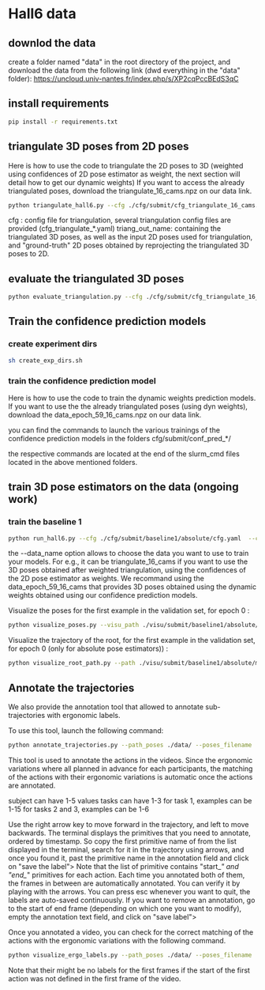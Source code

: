 # Hall6 data
## downlod the data
create a folder named "data" in the root directory of the project, and download the data from the following link (dwd everything in the "data" folder):
https://uncloud.univ-nantes.fr/index.php/s/XP2cqPccBEdS3qC
## install requirements
```bash
pip install -r requirements.txt
```
## triangulate 3D poses from 2D poses
Here is how to use the code to triangulate the 2D poses to 3D (weighted using confidences of 2D pose estimator as weight, the next section will detail how to get our dynamic weights)
If you want to access the already triangulated poses, download the triangulate_16_cams.npz on our data link.
```bash
python triangulate_hall6.py --cfg ./cfg/submit/cfg_triangulate_16_cams.yaml  --triang_out_name triangulated_3D_16_cams
```
cfg : config file for triangulation, several triangulation config files are provided (cfg_triangulate_*.yaml)
triang_out_name: containing the triangulated 3D poses, as well as the input 2D poses used for triangulation, and "ground-truth" 2D poses obtained by reprojecting  the triangulated 3D poses to 2D.

## evaluate the triangulated 3D poses
```bash 
python evaluate_triangulation.py --cfg ./cfg/submit/cfg_triangulate_16_cams.yaml --data_name triangulated_3D_16_cams
``` 

## Train the confidence prediction models
### create experiment dirs
```bash
sh create_exp_dirs.sh
```

### train the confidence prediction model
Here is how to use the code to train the dynamic weights prediction models.
If you want to use the the already triangulated poses (using dyn weights), download the data_epoch_59_16_cams.npz on our data link.

you can find the commands to launch the various trainings of the confidence prediction models in the folders
cfg/submit/conf_pred_*/

the respective commands are located at the end of the slurm_cmd files located in the above mentioned folders.


## train 3D pose estimators on the data (ongoing work)


### train the baseline 1
```bash
python run_hall6.py --cfg ./cfg/submit/baseline1/absolute/cfg.yaml  --ckpt_path ./checkpoint/submit/baseline1/absolute/main/ --log_path ./log/submit/baseline1/absolute/main/  --visu_path ./visu/submit/baseline1/absolute/main/ --data_name data_epoch_59_16_cams

```
the --data_name option allows to choose the data you want to use to train your models. For e.g., it can be triangulate_16_cams if you want to use the 3D poses obtained after weighted triangulation, using the confidences of the 2D pose estimator as weights. 
We recommand using the data_epoch_59_16_cams that provides 3D poses obtained using the dynamic weights obtained using our confidence prediction models.


Visualize the poses for the first example in the validation set, for epoch 0 :
```bash
python visualize_poses.py --visu_path ./visu/submit/baseline1/absolute/main/ --visu_epoch 0
```

Visualize the trajectory of the root, for the first example in the validation set, for epoch 0 (only for absolute pose estimators)) :
```bash 
python visualize_root_path.py --path ./visu/submit/baseline1/absolute/main/ --epoch 0
```

## Annotate the trajectories 
We also provide the annotation tool that allowed to annotate sub-trajectories with ergonomic labels.

To use this tool, launch the following command:
```bash 
python annotate_trajectories.py --path_poses ./data/ --poses_filename  triangulate_16_cams.npz --subject 1 --task 1 --example 1 --path_labels ./data/
```
This tool is used to annotate the actions in the videos.
Since the ergonomic variations where all planned in advance for each participants, the matching of the actions with their ergonomic variations is automatic once the actions are annotated.

subject can have 1-5 values
tasks can have 1-3
for task 1, examples can be 1-15
for tasks 2 and 3, examples can be 1-6

Use the right arrow key to move forward in the trajectory, and left to move backwards.
The terminal displays the primitives that you need to annotate, ordered by timestamp.
So copy the first primitive name of from the list displayed in the terminal, search for it in the trajectory using arrows, and once you found it, past the primitive name in the annotation field and click on "save the label">
Note that the list of primitive contains "start_*" and "end_*" primitives for each action. 
Each time you annotated both of them, the frames in between are automatically annotated. You can verify it by playing with the arrows.
You can press esc whenever you want to quit, the labels are auto-saved continuously.
If you want to remove an annotation, go to the start of end frame (depending on which one you want to modify), empty the annotation text field, and click on "save label">


Once you annotated a video, you can check for the correct matching of the actions with the ergonomic variations with the following command.

```bash 
python visualize_ergo_labels.py --path_poses ./data/ --poses_filename  triangulate_16_cams.npz --subject 1 --task 1 --example 1 --path_labels ./data/
```

Note that their might be no labels for the first frames if the start of the first action was not defined in the first frame of the video.
